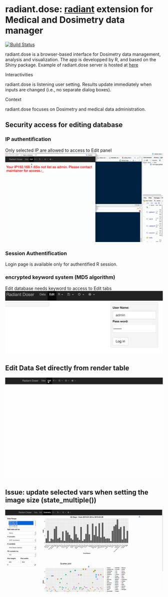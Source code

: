 # radiant.dose: [radiant](https://github.com/radiant-rstats) extension for Medical and Dosimetry data manager

[![Build Status](https://travis-ci.org/kmezhoud/radiant.dose.png?branch=master)](https://travis-ci.org/kmezhoud/radiant.dose)


radiant.dose is a browser-based interface for Dosimetry data management, analysis and visualization. The app is developped by R, and based on the Shiny package. Example of radiant.dose server is hosted at [here](http://46.101.227.144:3838/radiant.dose/inst/app)

Interactivities

radiant.dose is listening user setting. Results update immediately when inputs are changed (i.e., no separate dialog boxes).

Context

radiant.dose focuses on Dosimetry and medical data administration.

## Security access for editing database

### IP authentification
Only selected IP are allowed to access to Edit panel
<img src="./demoIP.gif">

### Session Authentification
Login page is available only for authentified R session.

### encrypted keyword system  (MD5 algorithm)
Edit database needs keyword to access to Edit tabs
<img src="./login.png">

## Edit Data Set directly from render table
<img src="./eData.gif">


## Issue: update selected vars when setting the image size (state_multiple())

<img src="./stateMultipleDemo.gif">

